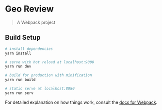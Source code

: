 # Geo Review

> A Webpack project

## Build Setup

``` bash
# install dependencies
yarn install

# serve with hot reload at localhost:9000
yarn run dev

# build for production with minification
yarn run build

# static serve at localhost:8080
yarn run serv
```

For detailed explanation on how things work, consult the [docs for Webpack](https://webpack.js.org/concepts/).